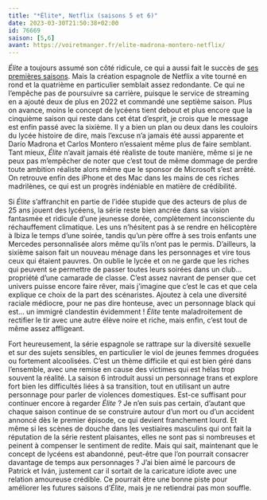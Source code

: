 ```yaml
---
title: "*Élite*, Netflix (saisons 5 et 6)"
date: 2023-03-30T21:50:38+02:00
id: 76669 
saison: [5,6]
avant: https://voiretmanger.fr/elite-madrona-montero-netflix/
---
```


*Élite* a toujours assumé son côté ridicule, ce qui a aussi fait le succès de [ses premières saisons](https://voiretmanger.fr/elite-madrona-montero-netflix/). Mais la création espagnole de Netflix a vite tourné en rond et la quatrième en particulier semblait assez redondante. Ce qui ne l’empêche pas de poursuivre sa carrière, puisque le service de streaming en a ajouté deux de plus en 2022 et commandé une septième saison. Plus on avance, moins le concept de lycéens tient debout et plus encore que la cinquième saison qui reste dans cet état d’esprit, je crois que le message est enfin passé avec la sixième. Il y a bien un plan ou deux dans les couloirs du lycée histoire de dire, mais l’excuse n’a jamais été aussi apparente et Darío Madrona et Carlos Montero n’essaient même plus de faire semblant. Tant mieux, *Élite* n’avait jamais été réaliste de toute manière, même si je ne peux pas m’empêcher de noter que c’est tout de même dommage de perdre toute ambition réaliste alors même que le sponsor de Microsoft s’est arrêté. On retrouve enfin des iPhone et des Mac dans les mains de ces riches madrilènes, ce qui est un progrès indéniable en matière de crédibilité.

Si *Élite* s’affranchit en partie de l’idée stupide que des acteurs de plus de 25 ans jouent des lycéens, la série reste bien ancrée dans sa vision fantasmée et ridicule d’une jeunesse dorée, complètement inconsciente du réchauffement climatique. Les uns n’hésitent pas à se rendre en hélicoptère à Ibiza le temps d’une soirée, tandis qu’un père offre à ses trois enfants une Mercedes personnalisée alors même qu’ils n’ont pas le permis. D’ailleurs, la sixième saison fait un nouveau ménage dans les personnages et vire tous ceux qui étaient pauvres. On oublie le lycée et on ne garde que les riches qui peuvent se permettre de passer toutes leurs soirées dans un club… propriété d’une camarade de classe. C’est assez navrant de penser que cet univers puisse encore faire rêver, mais j’imagine que c’est le cas et que cela explique ce choix de la part des scénaristes. Ajoutez à cela une diversité raciale médiocre, pour ne pas dire honteuse, avec un personnage black qui est… un immigré clandestin évidemment ! *Élite* tente maladroitement de rectifier le tir avec une autre élève noire et riche, mais enfin, c’est tout de même assez affligeant.

Fort heureusement, la série espagnole se rattrape sur la diversité sexuelle et sur des sujets sensibles, en particulier le viol de jeunes femmes droguées ou fortement alcoolisées. C’est un thème difficile et qui est bien géré dans l’ensemble, avec une remise en cause des victimes qui est hélas trop souvent la réalité. La saison 6 introduit aussi un personnage trans et explore fort bien les difficultés liées à sa transition, tout en utilisant un autre personnage pour parler de violences domestiques. Est-ce suffisant pour continuer encore à regarder *Élite* ? Je n’en suis pas certain, d’autant que chaque saison continue de se construire autour d’un mort ou d’un accident annoncé dès le premier épisode, ce qui devient franchement lourd. Et même si les scènes de douche dans les vestiaires masculins qui ont fait la réputation de la série restent plaisantes, elles ne sont pas si nombreuses et peinent à compenser le sentiment de redite. Mais qui sait, maintenant que le concept de lycéens est abandonné, peut-être que l’on pourrait consacrer davantage de temps aux personnages ? J’ai bien aimé le parcours de Patrick et Iván, justement car il sortait de la caricature idiote avec une relation amoureuse crédible. Ce pourrait être une bonne piste pour améliorer les futures saisons d’*Élite*, mais je ne retiendrai pas mon souffle.
